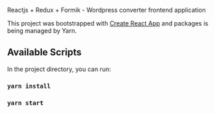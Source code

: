 Reactjs + Redux + Formik - Wordpress converter frontend application

This project was bootstrapped with [Create React App](https://github.com/facebook/create-react-app) and packages is being managed by Yarn.

## Available Scripts

In the project directory, you can run:

### `yarn install`

### `yarn start`


